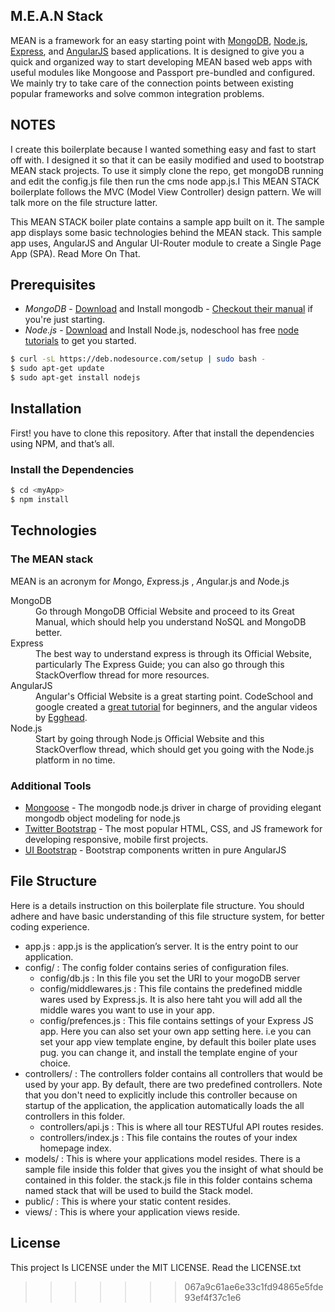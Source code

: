 ## M.E.A.N Stack

MEAN is a framework for an easy starting point with [MongoDB](http://www.mongodb.org/), [Node.js](http://www.nodejs.org/), [Express](http://expressjs.com/), and [AngularJS](http://angularjs.org/) based applications. It is designed to give you a quick and organized way to start developing MEAN based web apps with useful modules like Mongoose and Passport pre-bundled and configured. We mainly try to take care of the connection points between existing popular frameworks and solve common integration problems.



## NOTES

I create this boilerplate because I wanted something easy and fast to start off with. I designed it so that it can be easily modified and used to bootstrap MEAN stack projects. To use it simply clone the repo, get mongoDB running and edit the config.js file then run the cms node app.js.I
This MEAN STACK boilerplate follows the MVC (Model View Controller) design pattern. We will talk more on the file structure latter.

This MEAN STACK boiler plate contains a sample app built on it. The sample app displays some basic technologies behind the MEAN stack. This sample app uses, AngularJS and Angular UI-Router module to create a Single Page App (SPA). Read More On That.


## Prerequisites
* *MongoDB* - <a href="http://www.mongodb.org/downloads">Download</a> and Install mongodb - <a href="http://docs.mongodb.org/manual">Checkout their manual</a> if you're just starting.
* *Node.js* - <a href="http://nodejs.org/download/">Download</a> and Install Node.js, nodeschool has free <a href=" http://nodeschool.io/#workshoppers">node tutorials</a> to get you started.

```bash
$ curl -sL https://deb.nodesource.com/setup | sudo bash -
$ sudo apt-get update
$ sudo apt-get install nodejs
```


## Installation
First! you have to clone this repository. After that install the dependencies using NPM, and that’s all.

### Install the Dependencies

```bash
$ cd <myApp>
$ npm install 
```

## Technologies

### The MEAN stack

MEAN is an acronym for *M*ongo, *E*xpress.js , *A*ngular.js and *N*ode.js

<dl class="dl-horizontal">
<dt>MongoDB</dt>
<dd>Go through MongoDB Official Website and proceed to its Great Manual, which should help you understand NoSQL and MongoDB better.</dd>
<dt>Express</dt>
<dd>The best way to understand express is through its Official Website, particularly The Express Guide; you can also go through this StackOverflow thread for more resources.</dd>
<dt>AngularJS</dt>
<dd>Angular's Official Website is a great starting point. CodeSchool and google created a <a href="https://www.codeschool.com/courses/shaping-up-with-angular-js">great tutorial</a> for beginners, and the angular videos by <a href="https://egghead.io/">Egghead</a>.</dd>
<dt>Node.js</dt>
<dd>Start by going through Node.js Official Website and this StackOverflow thread, which should get you going with the Node.js platform in no time.</dd>
</dl>

### Additional Tools
* <a href="http://mongoosejs.com/">Mongoose</a> - The mongodb node.js driver in charge of providing elegant mongodb object modeling for node.js
* <a href="http://getbootstrap.com/">Twitter Bootstrap</a> - The most popular HTML, CSS, and JS framework for developing responsive, mobile first projects.
* <a href="http://angular-ui.github.io/bootstrap/">UI Bootstrap</a> - Bootstrap components written in pure AngularJS



## File Structure

Here is a details instruction on this boilerplate file structure. You should adhere and have basic understanding of this file structure system, for better coding experience. 

* app.js : app.js is the application’s server. It is the entry point to our application.
* config/ : The config folder contains series of configuration files.
  * config/db.js : In this file you set the URI to your mogoDB  server
  * config/middlewares.js : This file contains the predefined middle wares used by Express.js. It is also here taht you will add all the middle wares you want to use in your app.
  * config/prefences.js : This file contains settings of your Express JS app. Here you can also set your own app setting here. i.e you can set your app view template engine, by default this boiler plate uses pug. you can change it, and install the template engine of your choice.
* controllers/ : The controllers folder contains all controllers that would be used by your app. By default, there are two predefined controllers. Note that you don't need to explicitly include this controller because on startup of the application, the application automatically loads the all controllers in this folder.
  * controllers/api.js : This is where all tour RESTUful API routes resides.
  * controllers/index.js : This  file contains the routes of your index homepage index.
* models/ : This is where your applications model resides. There is a sample file inside this folder that gives you the insight of what should be contained in this folder. the stack.js file in this folder contains schema named stack that will be used to build the Stack model.
* public/ : This is where your static content resides.
* views/ : This is where your application views reside.



## License
This project Is LICENSE under the MIT LICENSE. Read the LICENSE.txt

>>>>>>> 067a9c61ae6e33c1fd94865e5fde93ef4f37c1e6
